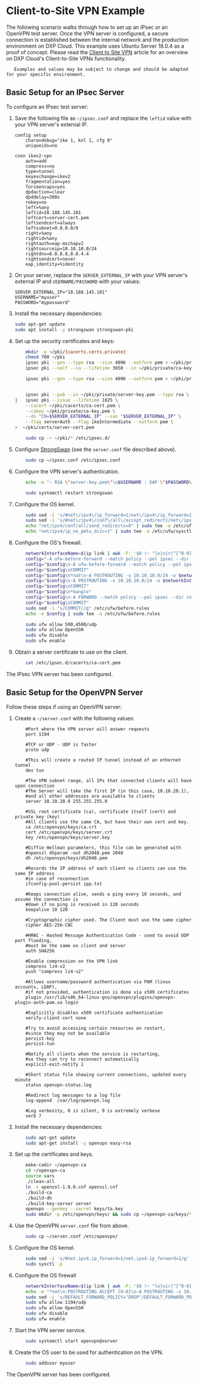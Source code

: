 # Client-to-Site VPN Example

The following scenario walks through how to set up an IPsec or an OpenVPN test server. Once the VPN server is configured, a secure connection is established between the internal network and the production environment on DXP Cloud. This example uses Ubuntu Server 18.0.4 as a proof of concept. Please read the [Client to Site VPN](./client-to-site-vpn.md) article for an overview on DXP Cloud's Client-to-Site VPNs functionality.

```warning::
   Examples and values may be subject to change and should be adapted for your specific environment.
```

## Basic Setup for an IPsec Server

To configure an IPsec test server:

1. Save the following file as `~/ipsec.conf` and replace the `leftid` value with your VPN server's external IP.

    ```properties
    config setup
        charondebug="ike 1, knl 1, cfg 0"
        uniqueids=no

    conn ikev2-vpn
        auto=add
        compress=no
        type=tunnel
        keyexchange=ikev2
        fragmentation=yes
        forceencaps=yes
        dpdaction=clear
        dpddelay=300s
        rekey=no
        left=%any
        leftid=18.188.145.101
        leftcert=server-cert.pem
        leftsendcert=always
        leftsubnet=0.0.0.0/0
        right=%any
        rightid=%any
        rightauth=eap-mschapv2
        rightsourceip=10.10.10.0/24
        rightdns=8.8.8.8,8.8.4.4
        rightsendcert=never
        eap_identity=%identity
    ```

1. On your server, replace the `SERVER_EXTERNAL_IP` with your VPN server's external IP and `USERNAME/PASSWORD` with your values:

    ```properties
    SERVER_EXTERNAL_IP="18.188.145.101"
    USERNAME="myuser"
    PASSWORD="mypassword"
    ```

1. Install the necessary dependencies:

    ```bash
    sudo apt-get update
    sudo apt install -y strongswan strongswan-pki
    ```

1. Set up the security certificates and keys:

    ```bash
        mkdir -p ~/pki/{cacerts,certs,private}
        chmod 700 ~/pki
        ipsec pki --gen --type rsa --size 4096 --outform pem > ~/pki/private/ca-key.pem
        ipsec pki --self --ca --lifetime 3650 --in ~/pki/private/ca-key.pem \ --type rsa --dn "CN=VPN root CA" --outform pem > ~/pki/cacerts/ca-cert.pem

        ipsec pki --gen --type rsa --size 4096 --outform pem > ~/pki/private/server-key.pem


        ipsec pki --pub --in ~/pki/private/server-key.pem --type rsa \
    |   ipsec pki --issue --lifetime 1825 \
        --cacert ~/pki/cacerts/ca-cert.pem \
        --cakey ~/pki/private/ca-key.pem \
        --dn "CN=$SERVER_EXTERNAL_IP" --san "$SERVER_EXTERNAL_IP" \
        --flag serverAuth --flag ikeIntermediate --outform pem \
    >  ~/pki/certs/server-cert.pem

        sudo cp -r ~/pki/* /etc/ipsec.d/
    ```

1. Configure [StrongSwan](https://www.strongswan.org/) (see the `server.conf` file described above).

    ```bash
        sudo cp ~/ipsec.conf /etc/ipsec.conf
    ```

1. Configure the VPN server's authentication.

    ```bash
        echo -e ": RSA \"server-key.pem\"\n$USERNAME : EAP \"$PASSWORD\"" | sudo tee /etc/ipsec.secrets

        sudo systemctl restart strongswan
    ```

1. Configure the OS kernel.

    ```bash
        sudo sed -i 's/#net\/ipv4\/ip_forward=1/net\/ipv4\/ip_forward=1/g' /etc/ufw/sysctl.conf
        sudo sed -i 's/#net\/ipv4\/conf\/all\/accept_redirects/net\/ipv4\/conf\/all\/accept_redirects/g' /etc/ufw/sysctl.conf
        echo "net/ipv4/conf/all/send_redirects=0" | sudo tee -a /etc/ufw/sysctl.conf
        echo "net/ipv4/ip_no_pmtu_disc=1" | sudo tee -a /etc/ufw/sysctl.conf
    ```

1. Configure the OS's firewall.

    ```bash
        networkInterfaceName=$(ip link | awk -F: '$0 !~ "lo|vir|^[^0-9]"{print $2a;getline}' | head -1)
        config="-A ufw-before-forward --match policy --pol ipsec --dir in --proto esp -s 10.10.10.0/24 -j ACCEPT"
        config="$config\n-A ufw-before-forward --match policy --pol ipsec --dir out --proto esp -d 10.10.10.0/24 -j ACCEPT"
        config="$config\nCOMMIT"
        config="$config\n*nat\n-A POSTROUTING -s 10.10.10.0/24 -o $networkInterfaceName -m policy --pol ipsec --dir out -j ACCEPT"
        config="$config\n-A POSTROUTING -s 10.10.10.0/24 -o $networkInterfaceName -j MASQUERADE"
        config="$config\nCOMMIT"
        config="$config\n*mangle"
        config="$config\n-A FORWARD --match policy --pol ipsec --dir in -s 10.10.10.0/24 -o $networkInterfaceName -p tcp -m tcp --tcp-flags SYN,RST SYN -m tcpmss --mss 1361:1536 -j TCPMSS --set-mss 1360"
        config="$config\nCOMMIT"
        sudo sed -i "s/COMMIT//g" /etc/ufw/before.rules
        echo -e $config | sudo tee -a /etc/ufw/before.rules

        sudo ufw allow 500,4500/udp
        sudo ufw allow OpenSSH
        sudo ufw disable
        sudo ufw enable
    ```

1. Obtain a server certificate to use on the client.

    ```bash
        cat /etc/ipsec.d/cacerts/ca-cert.pem
    ```

The IPsec VPN server has been configured.

## Basic Setup for the OpenVPN Server

Follow these steps if using an OpenVPN server:

1. Create a `~/server.conf` with the following values:

    ```properties
        #Port where the VPN server will answer requests
        port 1194

        #TCP or UDP - UDP is faster
        proto udp

        #This will create a routed IP tunnel instead of an ethernet tunnel
        dev tun

        #The VPN subnet range, all IPs that connected clients will have upon connection
        #The Server will take the first IP (in this case, 10.10.20.1),
        #and all other addresses are available to clients
        server 10.10.20.0 255.255.255.0

        #SSL root certificate (ca), certificate itself (cert) and private key (key)
        #All clients use the same CA, but have their own cert and key.
        ca /etc/openvpn/keys/ca.crt
        cert /etc/openvpn/keys/server.crt
        key /etc/openvpn/keys/server.key

        #Diffie Hellman parameters, this file can be generated with
        #openssl dhparam -out dh2048.pem 2048
        dh /etc/openvpn/keys/dh2048.pem

        #Records the IP address of each client so clients can use the same IP address
        #in case of reconnection
        ifconfig-pool-persist ipp.txt

        #Keeps connection alive, sends a ping every 10 seconds, and assume the connection is
        #down if no ping is received in 120 seconds
        keepalive 10 120

        #Cryptographic cipher used. The Client must use the same cipher
        cipher AES-256-CBC

        #HMAC - Hashed Message Authentication Code - used to avoid UDP port flooding,
        #must be the same on client and server
        auth SHA256

        #Enable compression on the VPN link
        compress lz4-v2
        push "compress lz4-v2"

        #Allows username/password authentication via PAM (linux accounts, LDAP),
        #if not provided, authentication is done via x509 certificates
        plugin /usr/lib/x86_64-linux-gnu/openvpn/plugins/openvpn-plugin-auth-pam.so login

        #Explicitly disables x509 certificate authentication
        verify-client-cert none

        #Try to avoid accessing certain resources on restart,
        #since they may not be available
        persist-key
        persist-tun

        #Notify all clients when the service is restarting,
        #so they can try to reconnect automatically
        explicit-exit-notify 1

        #Short status file showing current connections, updated every minute
        status openvpn-status.log

        #Redirect log messages to a log file
        log-append  /var/log/openvpn.log

        #Log verbosity, 0 is silent, 9 is extremely verbose
        verb 7
    ```

1. Install the necessary dependencies:

    ```bash
        sudo apt-get update
        sudo apt-get install -y openvpn easy-rsa
    ```

1. Set up the certificates and keys.

    ```bash
        make-cadir ~/openvpn-ca
        cd ~/openvpn-ca
        source vars
        ./clean-all
        ln -s openssl-1.0.0.cnf openssl.cnf
        ./build-ca
        ./build-dh
        ./build-key-server server
        openvpn --genkey --secret keys/ta.key
        sudo mkdir -p /etc/openvpn/keys/ && sudo cp ~/openvpn-ca/keys/* /etc/openvpn/keys/
    ```

1. Use the OpenVPN `server.conf` file from above.

    ```bash
        sudo cp ~/server.conf /etc/openvpn/
    ```

1. Configure the OS kernel.

    ```bash
        sudo sed -i 's/#net.ipv4.ip_forward=1/net.ipv4.ip_forward=1/g' /etc/sysctl.conf
        sudo sysctl -p
    ```

1. Configure the OS firewall

    ```bash
        networkInterfaceName=$(ip link | awk -F: '$0 !~ "lo|vir|^[^0-9]"{print $2a;getline}' | head -1)
        echo -e "*nat\n:POSTROUTING ACCEPT [0:0]\n-A POSTROUTING -s 10.8.0.0/8 -o $networkInterfaceName -j MASQUERADE\nCOMMIT\n" | sudo tee -a /etc/ufw/before.rules
        sudo sed -i 's/DEFAULT_FORWARD_POLICY="DROP"/DEFAULT_FORWARD_POLICY="ACCEPT"/g' /etc/default/ufw
        sudo ufw allow 1194/udp
        sudo ufw allow OpenSSH
        sudo ufw disable
        sudo ufw enable
    ```

1. Start the VPN server service.

    ```bash
        sudo systemctl start openvpn@server
    ```

1. Create the OS user to be used for authentication on the VPN.

    ```bash
        sudo adduser myuser
    ```

The OpenVPN server has been configured.
